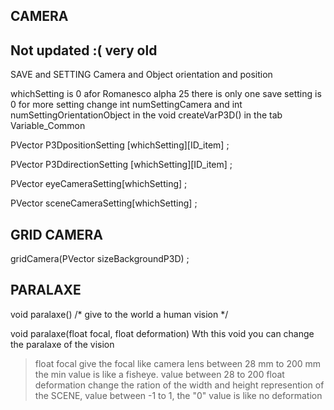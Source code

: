 CAMERA
--
Not updated :( very old
--


SAVE and SETTING Camera and Object orientation and position

whichSetting is 0
afor Romanesco alpha 25 there is only one save setting is 0
for more setting change int numSettingCamera and int numSettingOrientationObject in the void 
createVarP3D() in the tab Variable_Common


PVector P3DpositionSetting [whichSetting][ID_item] ;

PVector P3DdirectionSetting [whichSetting][ID_item] ;

PVector eyeCameraSetting[whichSetting] ;

PVector sceneCameraSetting[whichSetting] ;


GRID CAMERA
--
gridCamera(PVector sizeBackgroundP3D) ; 





PARALAXE
--
void paralaxe()
/* give to the world a human vision */



void paralaxe(float focal, float deformation)
Wth this void you can change the paralaxe of the vision
> float focal give the focal like camera lens between 28 mm to 200 mm the min value is like a fisheye.
value between 28 to 200
> float deformation change the ration of the width and height represention of the SCENE,
value between -1 to 1, the "0" value is like no deformation
